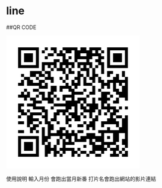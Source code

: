# line

##QR CODE

![avatar](https://github.com/zxc87824557/line/blob/master/589ksvbg.png?raw=true)

使用說明 輸入月份 會跑出當月新番
打片名會跑出網站的影片連結
